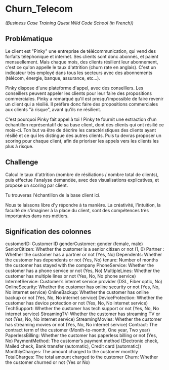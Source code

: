# Churn_Telecom

*(Business Case Training Quest Wild Code School (in French))*

## Problématique

Le client est "Pinky" une entreprise de télécommunication, qui vend des forfaits téléphonique et internet. Ses clients sont donc abonnés, et paient mensuellement. Mais chaque mois, des clients résilient leur abonnement, c'est ce qu'on appelle le taux d'attrition (churn rate en anglais). C'est un indicateur très employé dans tous les secteurs avec des abonnements (télécom, énergie, banque, assurance, etc...).

Pinky dispose d'une plateforme d'appel, avec des conseillers. Les conseillers peuvent appeler les clients pour leur faire des propositions commerciales. Pinky a remarqué qu'il est presqu'impossible de faire revenir un client qui a résilié. Il préfère donc faire des propositions commerciales aux clients "à risque", avant qu'ils ne résilient.

C'est pourquoi Pinky fait appel à toi ! Pinky te fournit une extraction d'un échantillon représentatif de sa base client, dont des clients qui ont résilié ce mois-ci. Ton but va être de décrire les caractéristiques des clients ayant résilié et ce qui les distingue des autres clients. Puis tu devras proposer un scoring pour chaque client, afin de prioriser les appels vers les clients les plus à risque.

## Challenge

Calcul le taux d'attrition (nombre de résiliations / nombre total de clients), puis effectue l'analyse demandée, avec des visualisations explicatives, et propose un scoring par client.

Tu trouveras l'échantillon de la base client ici.

Nous te laissons libre d'y répondre à ta manière. La créativité, l'intuition, la faculté de s'imaginer à la place du client, sont des compétences très importantes dans nos métiers.

## Signification des colonnes

customerID: Customer ID
genderCustomer: gender (female, male)
SeniorCitizen: Whether the customer is a senior citizen or not (1, 0)
Partner : Whether the customer has a partner or not (Yes, No)
Dependents: Whether the customer has dependents or not (Yes, No)
tenure: Number of months the customer has stayed with the company
PhoneService: Whether the customer has a phone service or not (Yes, No)
MultipleLines: Whether the customer has multiple lines or not (Yes, No, No phone service)
InternetService: Customer’s internet service provider (DSL, Fiber optic, No)
OnlineSecurity: Whether the customer has online security or not (Yes, No, No internet service)
OnlineBackup: Whether the customer has online backup or not (Yes, No, No internet service)
DeviceProtection: Whether the customer has device protection or not (Yes, No, No internet service)
TechSupport: Whether the customer has tech support or not (Yes, No, No internet service)
StreamingTV: Whether the customer has streaming TV or not (Yes, No, No internet service)
StreamingMovies: Whether the customer has streaming movies or not (Yes, No, No internet service)
Contract: The contract term of the customer (Month-to-month, One year, Two year)
PaperlessBilling: Whether the customer has paperless billing or not (Yes, No)
PaymentMethod: The customer’s payment method (Electronic check, Mailed check, Bank transfer (automatic), Credit card (automatic))
MonthlyCharges: The amount charged to the customer monthly
TotalCharges: The total amount charged to the customer
Churn: Whether the customer churned or not (Yes or No)
